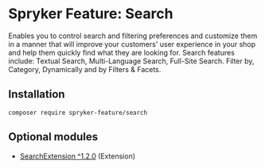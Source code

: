 # Spryker Feature: Search

Enables you to control search and filtering preferences and customize them in a manner that will improve your customers' user experience in your shop and help them quickly find what they are looking for. Search features include: Textual Search, Multi-Language Search, Full-Site Search. Filter by, Category, Dynamically and by Filters & Facets.

## Installation

```
composer require spryker-feature/search
```

## Optional modules
- [SearchExtension ^1.2.0](https://github.com/spryker/search-extension) (Extension)

